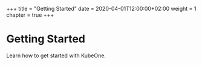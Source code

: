 +++
title = "Getting Started"
date = 2020-04-01T12:00:00+02:00
weight = 1
chapter = true
+++

# Getting Started

Learn how to get started with KubeOne.
